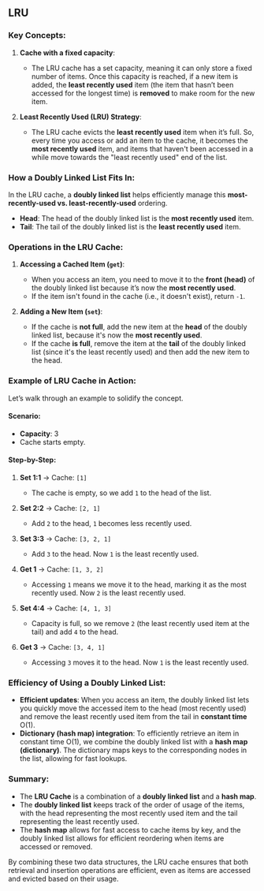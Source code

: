 ## LRU

### Key Concepts:

1. **Cache with a fixed capacity**: 
   - The LRU cache has a set capacity, meaning it can only store a fixed number of items. Once this capacity is reached, if a new item is added, the **least recently used** item (the item that hasn’t been accessed for the longest time) is **removed** to make room for the new item.

2. **Least Recently Used (LRU) Strategy**:
   - The LRU cache evicts the **least recently used** item when it’s full. So, every time you access or add an item to the cache, it becomes the **most recently used** item, and items that haven't been accessed in a while move towards the "least recently used" end of the list.

### How a Doubly Linked List Fits In:

In the LRU cache, a **doubly linked list** helps efficiently manage this **most-recently-used vs. least-recently-used** ordering.

- **Head**: The head of the doubly linked list is the **most recently used** item.
- **Tail**: The tail of the doubly linked list is the **least recently used** item.

### Operations in the LRU Cache:

1. **Accessing a Cached Item (`get`)**:
   - When you access an item, you need to move it to the **front (head)** of the doubly linked list because it’s now the **most recently used**.
   - If the item isn't found in the cache (i.e., it doesn't exist), return `-1`.

2. **Adding a New Item (`set`)**:
   - If the cache is **not full**, add the new item at the **head** of the doubly linked list, because it's now the **most recently used**.
   - If the cache **is full**, remove the item at the **tail** of the doubly linked list (since it's the least recently used) and then add the new item to the head.

### Example of LRU Cache in Action:

Let’s walk through an example to solidify the concept.

#### Scenario:
- **Capacity**: 3
- Cache starts empty.

#### Step-by-Step:

1. **Set 1:1** → Cache: `[1]`
   - The cache is empty, so we add `1` to the head of the list.

2. **Set 2:2** → Cache: `[2, 1]`
   - Add `2` to the head, `1` becomes less recently used.

3. **Set 3:3** → Cache: `[3, 2, 1]`
   - Add `3` to the head. Now `1` is the least recently used.

4. **Get 1** → Cache: `[1, 3, 2]`
   - Accessing `1` means we move it to the head, marking it as the most recently used. Now `2` is the least recently used.

5. **Set 4:4** → Cache: `[4, 1, 3]`
   - Capacity is full, so we remove `2` (the least recently used item at the tail) and add `4` to the head.

6. **Get 3** → Cache: `[3, 4, 1]`
   - Accessing `3` moves it to the head. Now `1` is the least recently used.

### Efficiency of Using a Doubly Linked List:

- **Efficient updates**: When you access an item, the doubly linked list lets you quickly move the accessed item to the head (most recently used) and remove the least recently used item from the tail in **constant time** O(1).
- **Dictionary (hash map) integration**: To efficiently retrieve an item in constant time O(1), we combine the doubly linked list with a **hash map (dictionary)**. The dictionary maps keys to the corresponding nodes in the list, allowing for fast lookups.

### Summary:

- The **LRU Cache** is a combination of a **doubly linked list** and a **hash map**.
- The **doubly linked list** keeps track of the order of usage of the items, with the head representing the most recently used item and the tail representing the least recently used.
- The **hash map** allows for fast access to cache items by key, and the doubly linked list allows for efficient reordering when items are accessed or removed.
  
By combining these two data structures, the LRU cache ensures that both retrieval and insertion operations are efficient, even as items are accessed and evicted based on their usage. 